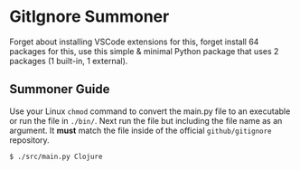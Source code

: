 # GitIgnore Summoner

Forget about installing VSCode extensions for this, forget install 64 packages for this, use this simple & minimal Python package that uses 2 packages (1 built-in, 1 external).

## Summoner Guide
Use your Linux `chmod` command to convert the main.py file to an executable or run the file in `./bin/`.
Next run the file but including the file name as an argument. It **must** match the file inside of the official `github/gitignore` repository.

```
$ ./src/main.py Clojure
```
